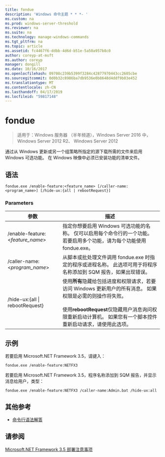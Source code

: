 ```yaml
---
title: fondue
description: 'Windows 命令主题 * * *- '
ms.custom: na
ms.prod: windows-server-threshold
ms.reviewer: na
ms.suite: na
ms.technology: manage-windows-commands
ms.tgt_pltfrm: na
ms.topic: article
ms.assetid: fc4467f6-ddbb-4d6d-b51e-5a50a957b8c0
author: coreyp-at-msft
ms.author: coreyp
manager: dongill
ms.date: 10/16/2017
ms.openlocfilehash: 09708c239b5399f3284c42877970443cc2605cbe
ms.sourcegitcommit: 0d0b32c8986ba7db9536e0b8648d4ddf9b03e452
ms.translationtype: MT
ms.contentlocale: zh-CN
ms.lasthandoff: 04/17/2019
ms.locfileid: "59817148"
---
```

# <a name="fondue"></a>fondue

>适用于：Windows 服务器 （半年频道），Windows Server 2016 中，Windows Server 2012 R2、 Windows Server 2012

通过从 Windows 更新或另一个组策略所指定的源下载所需的文件来启用 Windows 可选功能。 在 Windows 映像中必须已安装功能的清单文件。 
## <a name="syntax"></a>语法
```
fondue.exe /enable-feature:<feature_name> [/caller-name:<program_name>] [/hide-ux:{all | rebootRequest}]
```
### <a name="parameters"></a>Parameters
|参数|描述|
|-------|--------|
|/enable-feature: <*feature_name*>|指定你想要启用 Windows 可选功能的名称。 仅可以启用每个命令行的一个功能。 若要启用多个功能，请为每个功能使用 fondue.exe。|
|/caller-name: <*program_name*>|从脚本或批处理文件调用 fondue.exe 时指定的程序或进程名称。 此选项可用于将程序名称添加到 SQM 报告，如果出现错误。|
|/hide-ux:{all &#124; rebootRequest}|使用**所有**隐藏给包括进度和权限请求，若要访问 Windows 更新用户的所有消息。 如果权限是必需的则操作将失败。<br /><br />使用**rebootRequest**仅隐藏用户消息询问权限重新启动计算机。 如果您有一个脚本控件重新启动请求，请使用此选项。|
## <a name="BKMK_Examples"></a>示例
若要启用 Microsoft.NET Framework 3.5，请键入：
```
fondue.exe /enable-feature:NETFX3
```
若要启用 Microsoft.NET Framework 3.5，程序名称添加到 SQM 报告，并显示消息给用户，类型：
```
fondue.exe /enable-feature:NETFX3 /caller-name:Admin.bat /hide-ux:all
```
## <a name="additional-references"></a>其他参考
-   [命令行语法解答](command-line-syntax-key.md)
## <a name="see-also"></a>请参阅
[Microsoft.NET Framework 3.5 部署注意事项](https://go.microsoft.com/fwlink/?LinkId=248869)
